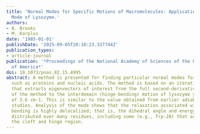 ```yaml
---
title: 'Normal Modes for Specific Motions of Macromolecules: Application to the Hinge-Bending
  Mode of Lysozyme.'
authors:
- B. Brooks
- M. Karplus
date: '1985-01-01'
publishDate: '2025-09-05T20:10:23.337744Z'
publication_types:
- article-journal
publication: '*Proceedings of the National Academy of Sciences of the United States
  of America*'
doi: 10.1073/pnas.82.15.4995
abstract: A method is presented for finding particular normal modes for large molecules
  such as proteins and nucleic acids. The method is based on an iterative approach
  that extracts eigenvectors of interest from the full second-derivative matrix. Application
  of the method to the interdomain (hinge-bending) motion of lysozyme yields a frequency
  of 3.6 cm-1. This is similar to the value obtained from earlier adiabatic-energy-minimization
  studies. Analysis of the mode shows that the relaxation associated with the hinge
  bending is highly delocalized; that is, the dihedral angle and energy changes are
  distributed over many residues, including some (e.g., Trp-28) that are distant from
  the cleft and hinge region.
---
```

